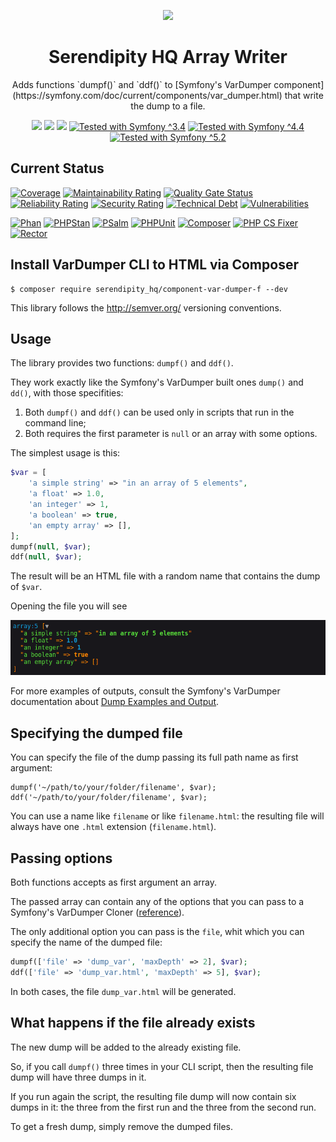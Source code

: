 <p align="center">
    <a href="http://www.serendipityhq.com" target="_blank">
        <img style="max-width: 350px" src="http://www.serendipityhq.com/assets/open-source-projects/Logo-SerendipityHQ-Icon-Text-Purple.png">
    </a>
</p>

<h1 align="center">Serendipity HQ Array Writer</h1>
<p align="center">Adds functions `dumpf()` and `ddf()` to [Symfony's VarDumper component](https://symfony.com/doc/current/components/var_dumper.html) that write the dump to a file.</p>
<p align="center">
    <a href="https://github.com/Aerendir/component-var-dumper-f/releases"><img src="https://img.shields.io/packagist/v/serendipity_hq/component-var-dumper-f.svg?style=flat-square"></a>
    <a href="https://opensource.org/licenses/MIT"><img src="https://img.shields.io/badge/license-MIT-brightgreen.svg?style=flat-square"></a>
    <a href="https://github.com/Aerendir/component-var-dumper-f/releases"><img src="https://img.shields.io/packagist/php-v/serendipity_hq/component-var-dumper-f?color=%238892BF&style=flat-square&logo=php" /></a>
    <a title="Tested with Symfony ^3.4" href="https://github.com/Aerendir/component-var-dumper-f/actions?query=branch%3Adev"><img title="Tested with Symfony ^3.4" src="https://img.shields.io/badge/Symfony-%5E3.4-333?style=flat-square&logo=symfony" /></a>
    <a title="Tested with Symfony ^4.4" href="https://github.com/Aerendir/component-var-dumper-f/actions?query=branch%3Adev"><img title="Tested with Symfony ^4.4" src="https://img.shields.io/badge/Symfony-%5E4.4-333?style=flat-square&logo=symfony" /></a>
    <a title="Tested with Symfony ^5.2" href="https://github.com/Aerendir/component-var-dumper-f/actions?query=branch%3Adev"><img title="Tested with Symfony ^5.2" src="https://img.shields.io/badge/Symfony-%5E5.2-333?style=flat-square&logo=symfony" /></a>
</p>

## Current Status

[![Coverage](https://sonarcloud.io/api/project_badges/measure?project=Aerendir_component-var-dumper-f&metric=coverage)](https://sonarcloud.io/dashboard?id=Aerendir_component-var-dumper-f)
[![Maintainability Rating](https://sonarcloud.io/api/project_badges/measure?project=Aerendir_component-var-dumper-f&metric=sqale_rating)](https://sonarcloud.io/dashboard?id=Aerendir_component-var-dumper-f)
[![Quality Gate Status](https://sonarcloud.io/api/project_badges/measure?project=Aerendir_component-var-dumper-f&metric=alert_status)](https://sonarcloud.io/dashboard?id=Aerendir_component-var-dumper-f)
[![Reliability Rating](https://sonarcloud.io/api/project_badges/measure?project=Aerendir_component-var-dumper-f&metric=reliability_rating)](https://sonarcloud.io/dashboard?id=Aerendir_component-var-dumper-f)
[![Security Rating](https://sonarcloud.io/api/project_badges/measure?project=Aerendir_component-var-dumper-f&metric=security_rating)](https://sonarcloud.io/dashboard?id=Aerendir_component-var-dumper-f)
[![Technical Debt](https://sonarcloud.io/api/project_badges/measure?project=Aerendir_component-var-dumper-f&metric=sqale_index)](https://sonarcloud.io/dashboard?id=Aerendir_component-var-dumper-f)
[![Vulnerabilities](https://sonarcloud.io/api/project_badges/measure?project=Aerendir_component-var-dumper-f&metric=vulnerabilities)](https://sonarcloud.io/dashboard?id=Aerendir_component-var-dumper-f)

[![Phan](https://github.com/Aerendir/component-var-dumper-f/workflows/Phan/badge.svg)](https://github.com/Aerendir/component-var-dumper-f/actions?query=branch%3Adev)
[![PHPStan](https://github.com/Aerendir/component-var-dumper-f/workflows/PHPStan/badge.svg)](https://github.com/Aerendir/component-var-dumper-f/actions?query=branch%3Adev)
[![PSalm](https://github.com/Aerendir/component-var-dumper-f/workflows/PSalm/badge.svg)](https://github.com/Aerendir/component-var-dumper-f/actions?query=branch%3Adev)
[![PHPUnit](https://github.com/Aerendir/component-var-dumper-f/workflows/PHPunit/badge.svg)](https://github.com/Aerendir/component-var-dumper-f/actions?query=branch%3Adev)
[![Composer](https://github.com/Aerendir/component-var-dumper-f/workflows/Composer/badge.svg)](https://github.com/Aerendir/component-var-dumper-f/actions?query=branch%3Adev)
[![PHP CS Fixer](https://github.com/Aerendir/component-var-dumper-f/workflows/PHP%20CS%20Fixer/badge.svg)](https://github.com/Aerendir/component-var-dumper-f/actions?query=branch%3Adev)
[![Rector](https://github.com/Aerendir/component-var-dumper-f/workflows/Rector/badge.svg)](https://github.com/Aerendir/component-var-dumper-f/actions?query=branch%3Adev)

## Install VarDumper CLI to HTML via Composer

    $ composer require serendipity_hq/component-var-dumper-f --dev

This library follows the http://semver.org/ versioning conventions.

## Usage

The library provides two functions: `dumpf()` and `ddf()`.

They work exactly like the Symfony's VarDumper built ones `dump()` and `dd()`, with those specifities:

1. Both `dumpf()` and `ddf()` can be used only in scripts that run in the command line;
2. Both requires the first parameter is `null` or an array with some options.

The simplest usage is this:

```php
$var = [
    'a simple string' => "in an array of 5 elements",
    'a float' => 1.0,
    'an integer' => 1,
    'a boolean' => true,
    'an empty array' => [],
];
dumpf(null, $var);
ddf(null, $var);
```

The result will be an HTML file with a  random name that contains the dump of `$var`.

Opening the file you will see

![](docs/01-simple.png)

For more examples of outputs, consult the Symfony's VarDumper documentation about [Dump Examples and Output](https://symfony.com/doc/current/components/var_dumper.html#dump-examples-and-output).

## Specifying the dumped file

You can specify the file of the dump passing its full path name as first argument:

```console
dumpf('~/path/to/your/folder/filename', $var);
ddf('~/path/to/your/folder/filename', $var);
```

You can use a name like `filename` or like `filename.html`: the resulting file will always have one `.html` extension (`filename.html`).

## Passing options

Both functions accepts as first argument an array.

The passed array can contain any of the options that you can pass to a Symfony's VarDumper Cloner ([reference](https://symfony.com/doc/current/components/var_dumper/advanced.html#cloners)).

The only additional option you can pass is the `file`, whit which you can specify the name of the dumped file:

```php
dumpf(['file' => 'dump_var', 'maxDepth' => 2], $var);
ddf(['file' => 'dump_var.html', 'maxDepth' => 5], $var);
```

In both cases, the file `dump_var.html` will be generated.

## What happens if the file already exists

The new dump will be added to the already existing file.

So, if you call `dumpf()` three times in your CLI script, then the resulting file dump will have three dumps in it.

If you run again the script, the resulting file dump will now contain six dumps in it: the three from the first run and the three from the second run.

To get a fresh dump, simply remove the dumped files.
